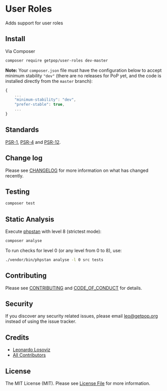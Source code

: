 # User Roles

<!--
[![Latest Version on Packagist][ico-version]][link-packagist]
[![Software License][ico-license]](LICENSE.md)
[![Build Status][ico-travis]][link-travis]
[![Coverage Status][ico-scrutinizer]][link-scrutinizer]
[![Quality Score][ico-code-quality]][link-code-quality]
[![Total Downloads][ico-downloads]][link-downloads]
-->

Adds support for user roles

## Install

Via Composer

``` bash
composer require getpop/user-roles dev-master
```

**Note:** Your `composer.json` file must have the configuration below to accept minimum stability `"dev"` (there are no releases for PoP yet, and the code is installed directly from the `master` branch):

```javascript
{
    ...
    "minimum-stability": "dev",
    "prefer-stable": true,
    ...
}
```

<!--
## Usage

``` php
```
-->

## Standards

[PSR-1](https://www.php-fig.org/psr/psr-1), [PSR-4](https://www.php-fig.org/psr/psr-4) and [PSR-12](https://www.php-fig.org/psr/psr-12).

## Change log

Please see [CHANGELOG](CHANGELOG.md) for more information on what has changed recently.

## Testing

``` bash
composer test
```

## Static Analysis

Execute [phpstan](https://github.com/phpstan/phpstan) with level 8 (strictest mode):

``` bash
composer analyse
```

To run checks for level 0 (or any level from 0 to 8), use:

``` bash
./vendor/bin/phpstan analyse -l 0 src tests
```

## Contributing

Please see [CONTRIBUTING](CONTRIBUTING.md) and [CODE_OF_CONDUCT](CODE_OF_CONDUCT.md) for details.

## Security

If you discover any security related issues, please email leo@getpop.org instead of using the issue tracker.

## Credits

- [Leonardo Losoviz][link-author]
- [All Contributors][link-contributors]

## License

The MIT License (MIT). Please see [License File](LICENSE.md) for more information.

[ico-version]: https://img.shields.io/packagist/v/getpop/user-roles.svg?style=flat-square
[ico-license]: https://img.shields.io/badge/license-MIT-brightgreen.svg?style=flat-square
[ico-travis]: https://img.shields.io/travis/getpop/user-roles/master.svg?style=flat-square
[ico-scrutinizer]: https://img.shields.io/scrutinizer/coverage/g/getpop/user-roles.svg?style=flat-square
[ico-code-quality]: https://img.shields.io/scrutinizer/g/getpop/user-roles.svg?style=flat-square
[ico-downloads]: https://img.shields.io/packagist/dt/getpop/user-roles.svg?style=flat-square

[link-packagist]: https://packagist.org/packages/getpop/user-roles
[link-travis]: https://travis-ci.org/getpop/user-roles
[link-scrutinizer]: https://scrutinizer-ci.com/g/getpop/user-roles/code-structure
[link-code-quality]: https://scrutinizer-ci.com/g/getpop/user-roles
[link-downloads]: https://packagist.org/packages/getpop/user-roles
[link-author]: https://github.com/leoloso
[link-contributors]: ../../contributors
